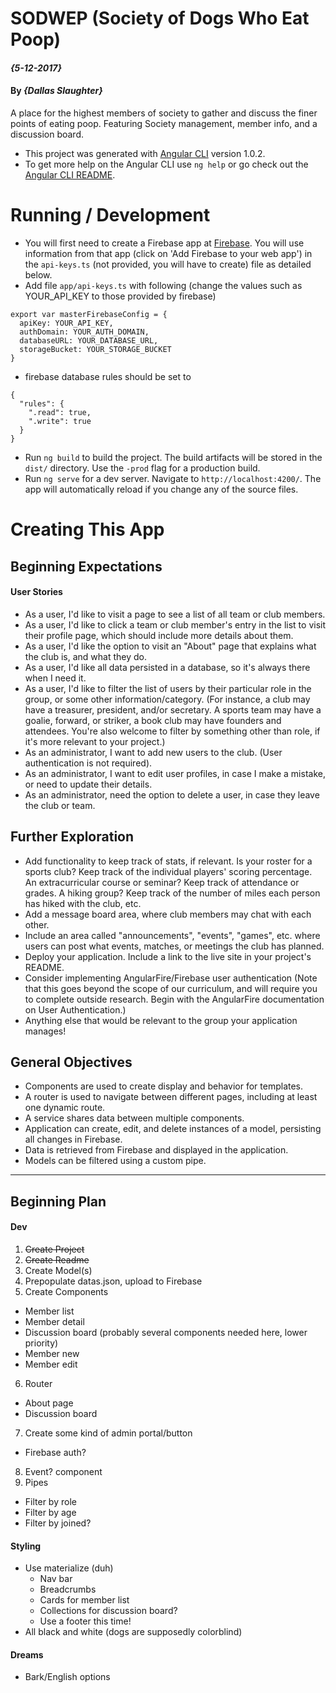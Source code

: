 # SODWEP (Society of Dogs Who Eat Poop)

#### _{5-12-2017}_

#### By _**{Dallas Slaughter}**_

A place for the highest members of society to gather and discuss the finer points of eating poop. Featuring Society management, member info, and a discussion board.

* This project was generated with [Angular CLI](https://github.com/angular/angular-cli) version 1.0.2.
* To get more help on the Angular CLI use `ng help` or go check out the [Angular CLI README](https://github.com/angular/angular-cli/blob/master/README.md).

Running / Development
======

* You will first need to create a Firebase app at [Firebase](https://firebase.google.com). You will use information from that app (click on 'Add Firebase to your web app') in the `api-keys.ts` (not provided, you will have to create) file as detailed below.
* Add file `app/api-keys.ts` with following (change the values such as YOUR_API_KEY to those provided by firebase)
```
export var masterFirebaseConfig = {
  apiKey: YOUR_API_KEY,
  authDomain: YOUR_AUTH_DOMAIN,
  databaseURL: YOUR_DATABASE_URL,
  storageBucket: YOUR_STORAGE_BUCKET
}
```

* firebase database rules should be set to
```
{
  "rules": {
    ".read": true,
    ".write": true
  }
}
```

* Run `ng build` to build the project. The build artifacts will be stored in the `dist/` directory. Use the `-prod` flag for a production build.
* Run `ng serve` for a dev server. Navigate to `http://localhost:4200/`. The app will automatically reload if you change any of the source files.


Creating This App
======

Beginning Expectations
------

#### User Stories
* As a user, I'd like to visit a page to see a list of all team or club members.
* As a user, I'd like to click a team or club member's entry in the list to visit their profile page, which should include more details about them.
* As a user, I'd like the option to visit an "About" page that explains what the club is, and what they do.
* As a user, I'd like all data persisted in a database, so it's always there when I need it.
* As a user, I'd like to filter the list of users by their particular role in the group, or some other information/category. (For instance, a club may have a treasurer, president, and/or secretary. A sports team may have a goalie, forward, or striker, a book club may have founders and attendees. You're also welcome to filter by something other than role, if it's more relevant to your project.)
* As an administrator, I want to add new users to the club. (User authentication is not required).
* As an administrator, I want to edit user profiles, in case I make a mistake, or need to update their details.
* As an administrator, need the option to delete a user, in case they leave the club or team.

Further Exploration
------
* Add functionality to keep track of stats, if relevant. Is your roster for a sports club? Keep track of the individual players' scoring percentage. An extracurricular course or seminar? Keep track of attendance or grades. A hiking group? Keep track of the number of miles each person has hiked with the club, etc.
* Add a message board area, where club members may chat with each other.
* Include an area called "announcements", "events", "games", etc. where users can post what events, matches, or meetings the club has planned.
* Deploy your application. Include a link to the live site in your project's README.
* Consider implementing AngularFire/Firebase user authentication (Note that this goes beyond the scope of our curriculum, and will require you to complete outside research. Begin with the AngularFire documentation on User Authentication.)
* Anything else that would be relevant to the group your application manages!

General Objectives
------
* Components are used to create display and behavior for templates.
* A router is used to navigate between different pages, including at least one dynamic route.
* A service shares data between multiple components.
* Application can create, edit, and delete instances of a model, persisting all changes in Firebase.
* Data is retrieved from Firebase and displayed in the application.
* Models can be filtered using a custom pipe.

---

## Beginning Plan

#### Dev
1. ~~Create Project~~
2. ~~Create Readme~~
3. Create Model(s)
4. Prepopulate datas.json, upload to Firebase
5. Create Components
  * Member list
  * Member detail
  * Discussion board (probably several components needed here, lower priority)
  * Member new
  * Member edit
6. Router
  * About page
  * Discussion board
7. Create some kind of admin portal/button
  * Firebase auth?
8. Event? component
9. Pipes
  * Filter by role
  * Filter by age
  * Filter by joined?

#### Styling
* Use materialize (duh)
  * Nav bar
  * Breadcrumbs
  * Cards for member list
  * Collections for discussion board?
  * Use a footer this time!
* All black and white (dogs are supposedly colorblind)


#### Dreams
* Bark/English options
